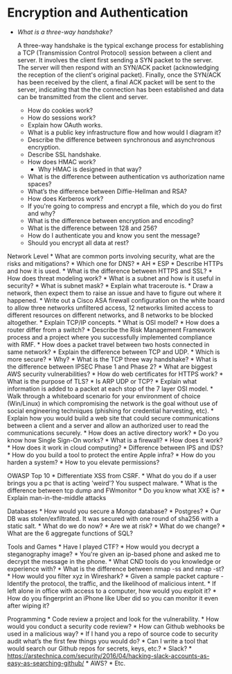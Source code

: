 # Encryption and Authentication

* *What is a three-way handshake?*
    
    A three-way handshake is the typical exchange process for establishing a TCP (Transmission Control Protocol) session between a client and server.
    It involves the client first sending a SYN packet to the server. The server will then respond with an SYN/ACK packet (acknowledging the reception of the client's original packet). Finally, once the SYN/ACK has been received by the client, a final ACK packet will be sent to the
server, indicating that the the connection has been established and data can be transmitted from the client and server. 
    * How do cookies work?
    * How do sessions work?
    * Explain how OAuth works.
    * What is a public key infrastructure flow and how would I diagram it?
    * Describe the difference between synchronous and asynchronous encryption.
    * Describe SSL handshake.
    * How does HMAC work?
        * Why HMAC is designed in that way?
    * What is the difference between authentication vs authorization name spaces?
    * What’s the difference between Diffie-Hellman and RSA?
    * How does Kerberos work?
    * If you're going to compress and encrypt a file, which do you do first and why?
    * What is the difference between encryption and encoding?
    * What is the difference between 128 and 256?
    * How do I authenticate you and know you sent the message?
    * Should you encrypt all data at rest?

Network Level
    * What are common ports involving security, what are the risks and mitigations?
    * Which one for DNS?
        * AH
        * ESP
    * Describe HTTPs and how it is used.
    * What is the difference between HTTPS and SSL?
    * How does threat modeling work?
    * What is a subnet and how is it useful in security?
    * What is subnet mask?
    * Explain what traceroute is.
    * Draw a network, then expect them to raise an issue and have to figure out where it happened.
    * Write out a Cisco ASA firewall configuration on the white board to allow three networks unfiltered access, 12 networks limited access to different resources on different networks, and 8 networks to be blocked altogether.
    * Explain TCP/IP concepts.
    * What is OSI model?
    * How does a router differ from a switch?
    * Describe the Risk Management Framework process and a project where you successfully implemented compliance with RMF.
    * How does a packet travel between two hosts connected in same network?
    * Explain the difference between TCP and UDP. 
        * Which is more secure? 
        * Why?
        * What is the TCP three way handshake?
    * What is the difference between IPSEC Phase 1 and Phase 2?
    * What are biggest AWS security vulnerabilities?
    * How do web certificates for HTTPS work?
    * What is the purpose of TLS?
    * Is ARP UDP or TCP?
    * Explain what information is added to a packet at each stop of the 7 layer OSI model.
    * Walk through a whiteboard scenario for your environment of choice (Win/Linux) in which compromising the network is the goal without use of social engineering techniques (phishing for credential harvesting, etc).
    * Explain how you would build a web site that could secure communications between a client and a server and allow an authorized user to read the communications securely.
    * How does an active directory work?
        * Do you know how Single Sign-On works?
    * What is a firewall?
        * How does it work?
        * How does it work in cloud computing?
        * Difference between IPS and IDS?
    * How do you build a tool to protect the entire Apple infra?
    * How do you harden a system?
    * How to you elevate permissions?

OWASP Top 10
    * Differentiate XSS from CSRF.
    * What do you do if a user brings you a pc that is acting 'weird'? You suspect malware.
    * What is the difference between tcp dump and FWmonitor
    * Do you know what XXE is?
    * Explain man-in-the-middle attacks

Databases
    * How would you secure a Mongo database?
    * Postgres?
    * Our DB was stolen/exfiltrated. It was secured with one round of sha256 with a static salt. 
        * What do we do now?
        * Are we at risk?
        * What do we change?
    * What are the 6 aggregate functions of SQL?

Tools and Games
    * Have I played CTF?
    * How would you decrypt a steganography image? 
    * You're given an ip-based phone and asked me to decrypt the message in the phone.
    * What CND tools do you knowledge or experience with?
    * What is the difference between nmap -ss and nmap -st?
    * How would you filter xyz in Wireshark?
    * Given a sample packet capture - Identify the protocol, the traffic, and the likelihood of malicious intent.
    * If left alone in office with access to a computer, how would you exploit it? 
    * How do you fingerprint an iPhone like Uber did so you can monitor it even after wiping it?

Programming
    * Code review a project and look for the vulnerability.
    * How would you conduct a security code review?
    * How can Github webhooks be used in a malicious way?
    * If I hand you a repo of source code to security audit what’s the first few things you would do?
    * Can I write a tool that would search our Github repos for secrets, keys, etc.?
        * Slack?
            * https://arstechnica.com/security/2016/04/hacking-slack-accounts-as-easy-as-searching-github/
        * AWS?
        * Etc.


